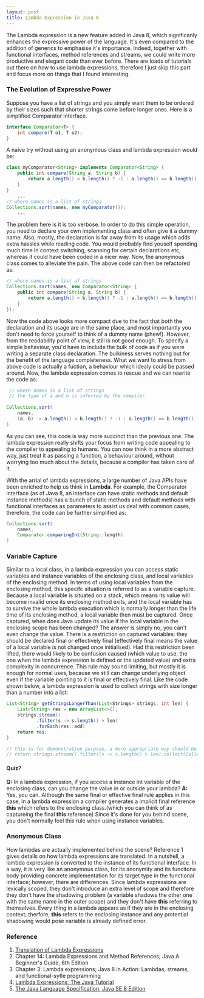 ```yaml
---
layout: post
title: Lambda Expression in Java 8
---
```


The Lambda expression is a new feature added in Java 8, which significanly enhances the expressive power of the language. It's even compared to the addition of generics to emphasise it's importance. Indeed, together with functional interfaces, method references and streams, we could write more productive and elegant code than ever before. There are loads of tutorials out there on how to use lambda expressions, therefore I just skip this part and focus more on things that I found interesting.

### The Evolution of Expressive Power
Suppose you have a list of strings and you simply want them to be ordered by their sizes such that shorter strings come before longer ones. Here is a simplified Comparator interface.

```java
interface Comparator<T> {
    int compare(T o1, T o2);
}
```

A naive try without using an anonymous class and lambda expression would be:

```java
class myComparator<String> implements Comparator<String> {
    public int compare(String a, String b) {
        return a.length() < b.length() ? -1 : a.length() == b.length() ? 0 : 1;
    }
}
    ... 
// where names is a list of strings
Collections.sort(names, new myComparator());
    ...
```

The problem here is it is too verbose. In order to do this simple operation, you need to declare your own implementing class and often give it a dummy name. Also, mostly, the declaration is far away from its usage which adds extra hassles while reading code. You would probably find youself spending much time in context switching, scanning for certain declarations etc, whereas it could have been coded in a nicer way. Now, the anonymous class comes to alleviate the pain. The above code can then be refactored as:

```java
// where names is a list of strings
Collections.sort(names, new Comparator<String> {
    public int compare(String a, String b) {
        return a.length() < b.length() ? -1 : a.length() == b.length() ? 0 : 1;
    }
});
```

Now the code above looks more compact due to the fact that both the declaration and its usage are in the same place, and most importantly you don't need to force yourself to think of a dummy name (phew!). However, from the readability point of view, it still is not good enough. To specify a simple behaviour, you'd have to include the bulk of code as if you were writing a separate class declaration. The bulkiness serves nothing but for the benefit of the language completeness. What we want to stress from above code is actually a fuction, a behaviour which idealy could be passed around. Now, the lambda expression comes to rescue and we can rewrite the code as:

```java
 // where names is a list of strings
 // the type of a and b is inferred by the compiler
 
Collections.sort(
    names, 
    (a, b) -> a.length() < b.length() ? -1 : a.length() == b.length() ? 0 : 1
)
``` 

As you can see, this code is way more succinct than the previous one. The lambda expression really shifts your focus from writing code appealing to the compiler to appealing to humans. You can now think in a more abstract way, just treat it as passing a function, a behaviour around, without worrying too much about the details, because a compiler has taken care of it.

With the arrial of lambda expressions, a large number of Java APIs have been enriched to help us think in **Lambda**. For example, the Comparator interface (as of Java 8, an interface can have static methods and default instance methods) has a bunch of static methods and default methods with functional interfaces as parameters to assist us deal with common cases, therefore, the code can be further simplified as:

```java
Collections.sort(
    names, 
    Comparator.comparingInt(String::length)
)
``` 

### Variable Capture
Similar to a local class, in a lambda expression you can access static variables and instance variables of the enclosing class, and local variables of the enclosing method. In terms of using local variables from the enclosing mothod, this specifc situation is referred to as a variable capture. Because a local variable is situated on a stack, which means its value will become invalid once its enclosing method exits, and the local variable has to survive the whole lambda execution which is normally longer than the life time of its enclosing method, a local variable then must be captured. Once captured, when does Java update its value if the local variable in the enclosing scope has been changed? The answer is simply no, you can't even change the value. There is a restriction on captured variables: they should be declared final or effectively final (effectively final means the value of a local variable is not changed once initialised). Had this restriction been lifted, there would likely to be confusion caused (which value to use, the one when the lambda expression is defined or the updated value) and extra complexity in concurrence. This rule may sound limiting, but mostly it is enough for normal uses, because we still can change underlying object even if the variable pointing to it is final or effectively final. Like the code shown below, a lambda expression is used to collect strings with size longer than a number into a list:

```java
List<String> getStringsLongerThan(List<Strings> strings, int len) {
    List<String> res = new ArrayList<>();
    strings.stream()
           .filter(s -> s.length() > len)
           .forEach(res::add)
    return res;
}

// this is for demonstration purpose, a more appropriate way should be  
// return strings.stream().filter((s -> s.length() > len).collect(Collectors.toList())
```

#### Quiz?
**Q:** In a lambda expression, if you access a instance int variable of the enclosing class, can you change the value in or outside your lambda?
**A:** Yes, you can. Although the same final or effective final rule applies in this case, in a lambda expression a compiler generates a implicit final reference **this** which refers to the enclosing class.(which you can think of as captureing the final **this** reference) Since it's done for you behind scene, you don't normally feel this rule when using instance variables.

### Anonymous Class
How lambdas are actually implemented behind the scene? Reference 1 gives details on how lambda expressions are translated. In a nutshell, a lambda expression is converted to the instance of its functional interface. In a way, it is very like an anonymous class, for its anonymity and its funcitona body providing concrete implementation for its target type in the functional interface; however, there are differences. Since lambda expressions are lexically scoped, they don't introduce an extra level of scope and therefore they don't have the shadowing problem (a variable shadows the other one with the same name in the outer scope) and they don't have **this** referring to themselves. Every thing in a lambda appears as if they are in the enclosing context; therfore, **this** refers to the enclosing instance and any protential shadowing would pose variable is already defined error.  

### Reference
1. [Translation of Lambda Expressions](http://cr.openjdk.java.net/~briangoetz/lambda/lambda-translation.html)  
2. Chapter 14: Lambda Expressions and Method References; Java A Beginner's Guide, 6th Edition  
3. Chapter 3: Lambda expressions; Java 8 in Action: Lambdas, streams, and functional-sytle programming  
4. [Lambda Expressions; The Java Tutorial](https://docs.oracle.com/javase/tutorial/java/javaOO/lambdaexpressions.html)  
5. [The Java Language Specification, Java SE 8 Edition](https://docs.oracle.com/javase/specs/jls/se8/jls8.pdf)  

